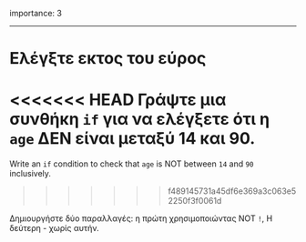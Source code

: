 importance: 3

---

# Ελέγξτε εκτος του εύρος 

<<<<<<< HEAD
Γράψτε μια συνθήκη `if` για να ελέγξετε ότι η `age` ΔΕΝ είναι μεταξύ 14 και 90.
=======
Write an `if` condition to check that `age` is NOT between `14` and `90` inclusively.
>>>>>>> f489145731a45df6e369a3c063e52250f3f0061d

Δημιουργήστε δύο παραλλαγές: η πρώτη χρησιμοποιώντας NOT `!`, Η δεύτερη - χωρίς αυτήν.
